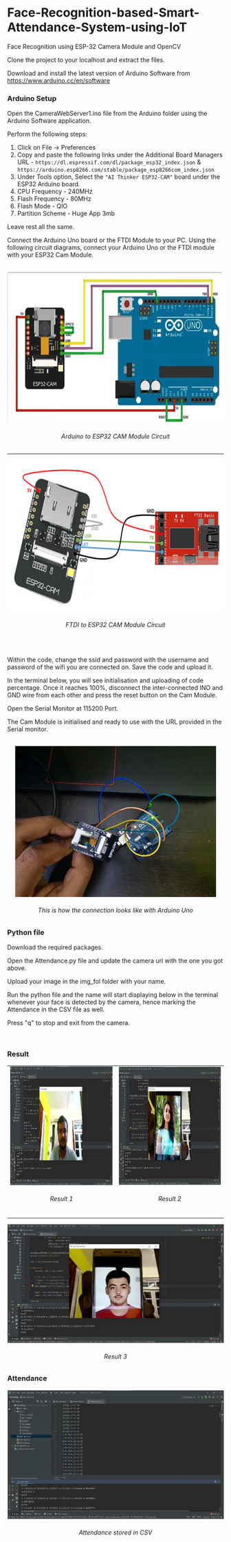 # Face-Recognition-based-Smart-Attendance-System-using-IoT
Face Recognition using ESP-32 Camera Module and OpenCV 

Clone the project to your localhost and extract the files.

Download and install the latest version of Arduino Software from https://www.arduino.cc/en/software


### Arduino Setup

Open the CameraWebServer1.ino file from the Arduino folder using the Arduino Software application.

Perform the following steps:

  1. Click on File -> Preferences
  2. Copy and paste the following links under the Additional Board Managers URL - ```https://dl.espressif.com/dl/package_esp32_index.json``` & ```https://arduino.esp8266.com/stable/package_esp8266com_index.json```
  3. Under Tools option, Select the ```"AI Thinker ESP32-CAM"``` board under the ESP32 Arduino board.
  4. CPU Frequency - 240MHz
  5. Flash Frequency - 80MHz
  6. Flash Mode - QIO
  7. Partition Scheme - Huge App 3mb
  
  Leave rest all the same.

  Connect the Arduino Uno board or the FTDI Module to your PC.
  Using the following circuit diagrams, connect your Arduino Uno or the FTDI module with your ESP32 Cam Module.
  
  <br>
<div align='center'>
  <img src = 'Misc/esp32 to arduino circuit.png' height="350px">
  <h6> Arduino to ESP32 CAM Module Circuit <h6>
</div>
    
<hr>
    
<div align='center'>
  <img src = 'Misc/esp32 to FTDI circuit.png' height="350px">
  <h6> FTDI to ESP32 CAM Module Circuit <h6>
</div>
<br>
    
  Within the code, change the ssid and password with the username and password of the wifi you are connected on.
  Save the code and upload it. 

  In the terminal below, you will see initialisation and uploading of code percentage. Once it reaches 100%, disconnect the inter-connected INO and GND wire from each other and press the reset button on the Cam Module.

  Open the Serial Monitor at 115200 Port.

  The Cam Module is initialised and ready to use with the URL provided in the Serial monitor.
  
  <br>
    
  <div align='center'>
    <img src = 'Misc/arduino connection.png' height="350px"/>
    <h6> This is how the connection looks like with Arduino Uno </h6>
  </div>  
    
    
### Python file

  Download the required packages.
    
  Open the Attendance.py file and update the camera url with the one you got above.
    
  Upload your image in the img_fol folder with your name.
    
  Run the python file and the name will start displaying below in the terminal whenever your face is detected by the camera, hence marking the Attendance in the CSV file as well.
    
  Press "q" to stop and exit from the camera.
  
  <br>
    
### Result
    
    
<table border="0">
<tr border="0">
  <td valign="top" border="0">
    <div align='center'>
      <img src="Misc/result1.png" height="275px"/>
      <h6> Result 1 </h6>
    </div>
  </td>

  <td valign="top" border="0">
    <div align='center'>
      <img src="Misc/result3.png" height="275px"/>
      <h6> Result 2 </h6>
    </div>
  </td>
</tr>
</table>

<div align='center'>
  <img src = 'Misc/result2.png' height="275px"/>
  <h6> Result 3 </h6>
</div>

### Attendance
    
 <div align='center'>
  <img src = 'Misc/attendance.png' height="300px"/>
  <h6> Attendance stored in CSV </h6>
 </div>
    
    
